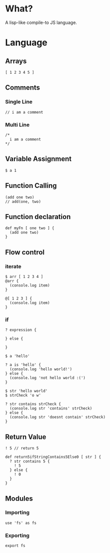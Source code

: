# What?

A lisp-like compile-to JS language.

# Language

## Arrays

```
[ 1 2 3 4 5 ]
```

## Comments

### Single Line

```
// i am a comment
```

### Multi Line

```
/*
  i am a comment
*/
```

## Variable Assignment

```
$ a 1
```

## Function Calling

```
(add one two)
// add(one, two)
```

## Function declaration

```
def myFn [ one two ] {
  (add one two)
}
```

## Flow control

### iterate

```
$ arr [ 1 2 3 4 ]
@arr {
  (console.log item)
}
```

```
@[ 1 2 3 ] {
  (console.log item)
}
```

### if

```
? expression {

} else {

}
```

```
$ a 'hello'

? a is 'hello' {
  (console.log 'hello world!')
} else {
  (console.log 'not hello world :(')
}
```

```
$ str 'hello world'
$ strCheck 'o w'

? str contains strCheck {
  (console.log str 'contains' strCheck)
} else {
  (console.log str 'doesnt contain' strCheck)
}
```

## Return Value

```
! 5 // return 5
```

```
def return5ifStringContains5Else0 [ str ] {
  ? str contains 5 {
    ! 5
  } else {
    ! 0
  }
}
```

## Modules

### Importing

```
use 'fs' as fs
```

### Exporting

```
export fs
```
